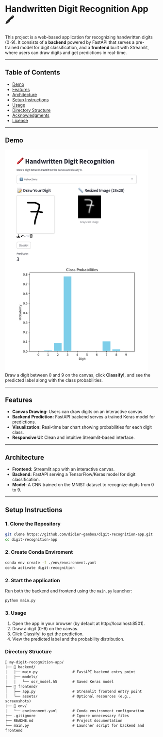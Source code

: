 # **Handwritten Digit Recognition App 🖍️**

This project is a web-based application for recognizing handwritten digits (0-9). It consists of a **backend** powered by FastAPI that serves a pre-trained model for digit classification, and a **frontend** built with Streamlit, where users can draw digits and get predictions in real-time.

---

## **Table of Contents**
- [Demo](#demo)  
- [Features](#features)  
- [Architecture](#architecture)  
- [Setup Instructions](#setup-instructions)  
- [Usage](#usage)  
- [Directory Structure](#directory-structure)  
- [Acknowledgments](#acknowledgments)  
- [License](#license)  

---

## **Demo**
![App Screenshot](frontend/assets/app-screenshot.png)  
Draw a digit between 0 and 9 on the canvas, click **Classify!**, and see the predicted label along with the class probabilities.

---

## **Features**
- **Canvas Drawing:** Users can draw digits on an interactive canvas.
- **Backend Prediction:** FastAPI backend serves a trained Keras model for predictions.
- **Visualization:** Real-time bar chart showing probabilities for each digit class.
- **Responsive UI:** Clean and intuitive Streamlit-based interface.

---

## **Architecture**
- **Frontend:** Streamlit app with an interactive canvas.
- **Backend:** FastAPI serving a TensorFlow/Keras model for digit classification.
- **Model:** A CNN trained on the MNIST dataset to recognize digits from 0 to 9.

---

## **Setup Instructions**

### **1. Clone the Repository**
```bash
git clone https://github.com/didier-gamboa/digit-recognition-app.git
cd digit-recognition-app
```

### **2. Create Conda Enviroment**
```bash
conda env create -f ./env/environment.yaml
conda activate digit-recognition
```
### **2. Start the application**
Run both the backend and frontend using the `main.py` launcher:
```bash
python main.py
```

### **3. Usage**
1. Open the app in your browser (by default at http://localhost:8501).
2. Draw a digit (0-9) on the canvas.
3. Click Classify! to get the prediction.
4. View the predicted label and the probability distribution.

### **Directory Structure**
```
📂 my-digit-recognition-app/
├── 📂 backend/
│   ├── main.py                # FastAPI backend entry point
│   ├── models/
│   │   └── ocr_model.h5       # Saved Keras model
├── 📂 frontend/
│   ├── app.py                 # Streamlit frontend entry point
│   └── assets/                # Optional resources (e.g., screenshots)
├── 📂 env/
│   └── environment.yaml       # Conda environment configuration
├── .gitignore                 # Ignore unnecessary files
├── README.md                  # Project documentation
└── main.py                    # Launcher script for backend and frontend
```
